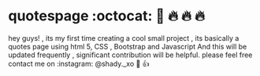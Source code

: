 # quotespage :octocat: 🦊  🔥 🔥 🔥
hey guys! , its my first time creating a cool small project , its basically a quotes page using html 5, CSS , Bootstrap and Javascript
And this will  be updated frequently , significant contribution will be helpful.
please feel free contact me on :instagram: @shady._xo
:pizza: :thumbsup:


